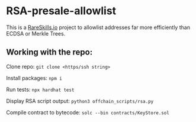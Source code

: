 
# RSA-presale-allowlist
This is a [RareSkills.io](https://RareSkills.io) project to allowlist addresses far more efficiently than ECDSA or Merkle Trees.

## Working with the repo:

Clone repo: `git clone <https/ssh string>`

Install packages: `npm i`

Run tests: `npx hardhat test`

Display RSA script output: `python3 offchain_scripts/rsa.py`

Compile contract to bytecode: `solc --bin contracts/KeyStore.sol`

